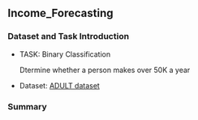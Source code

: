 ## Income_Forecasting
### Dataset and Task Introduction
- TASK: Binary Classification   
   
    Dtermine whether a person makes over 50K a year  
    
- Dataset: [ADULT dataset](https://archive.ics.uci.edu/ml/datasets/Adult)


### Summary
